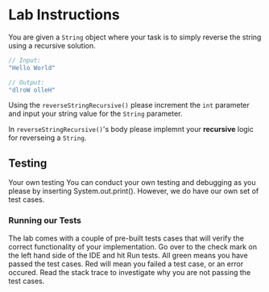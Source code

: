 # Lab Instructions
You are given a `String` object where your task is to simply reverse the string using a recursive solution.
``` java
// Input:
"Hello World"

// Output:
"dlroW olleH"
```
Using the `reverseStringRecursive()` please increment the `int` parameter and input your string value for the `String` parameter.

In `reverseStringRecursive()`'s body please implemnt your **recursive** logic for reverseing a `String`.


## Testing
Your own testing
You can conduct your own testing and debugging as you please by inserting System.out.print(). However, we do have our own set of test cases.

### Running our Tests
The lab comes with a couple of pre-built tests cases that will verify the correct functionality of your implementation. Go over to the check mark on the left hand side of the IDE and hit Run tests. All green means you have passed the test cases. Red will mean you failed a test case, or an error occured. Read the stack trace to investigate why you are not passing the test cases.
